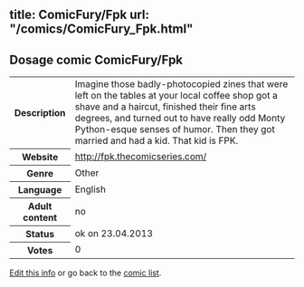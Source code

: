 title: ComicFury/Fpk
url: "/comics/ComicFury_Fpk.html"
---
Dosage comic ComicFury/Fpk
-----------------------------------------

<table class="comicinfo">
<tr>
<th>Description</th><td>Imagine those badly-photocopied zines that were left on the tables at your local coffee shop got a shave and a haircut, finished their fine arts degrees, and turned out to have really odd Monty Python-esque senses of humor. Then they got married and had a kid. That kid is FPK.</td>
</tr>
<tr>
<th>Website</th><td><a href="http://fpk.thecomicseries.com/">http://fpk.thecomicseries.com/</a></td>
</tr>
<tr>
<th>Genre</th><td>Other</td>
</tr>
<tr>
<th>Language</th><td>English</td>
</tr>
<tr>
<th>Adult content</th><td>no</td>
</tr>
<tr>
<th>Status</th><td>ok on 23.04.2013</td>
</tr>
<tr>
<th>Votes</th><td>0</div></td>
</tr>
</table>

[Edit this info](/comics/ComicFury_Fpk_edit.html) or go back to the [comic list](../comic-index.html).
